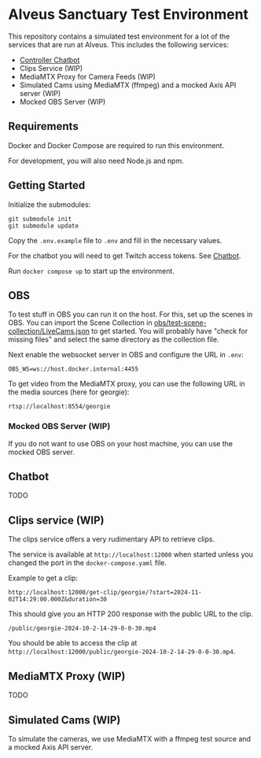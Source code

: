 # Alveus Sanctuary Test Environment

This repository contains a simulated test environment for a lot of the services 
that are run at Alveus. This includes the following services:

  - [Controller Chatbot](https://github.com/alveusgg/chatbot)
  - Clips Service (WIP)
  - MediaMTX Proxy for Camera Feeds (WIP)
  - Simulated Cams using MediaMTX (ffmpeg) and a mocked Axis API server (WIP)
  - Mocked OBS Server (WIP)

## Requirements

Docker and Docker Compose are required to run this environment.

For development, you will also need Node.js and npm.

## Getting Started

Initialize the submodules:

```
git submodule init
git submodule update
```

Copy the `.env.example` file to `.env` and fill in the necessary values.

For the chatbot you will need to get Twitch access tokens. See [Chatbot](https://github.com/alveusgg/chatbot).

Run `docker compose up` to start up the environment.

## OBS

To test stuff in OBS you can run it on the host. For this, set up the scenes in 
OBS. You can import the Scene Collection in [obs/test-scene-collection/LiveCams.json](./obs/test-scene-collection/LiveCams.json) 
to get started. You will probably have "check for missing files" and select the same directory as the collection file.

Next enable the websocket server in OBS and configure the URL in `.env`:

```
OBS_WS=ws://host.docker.internal:4455
```

To get video from the MediaMTX proxy, you can use the following URL in the media sources (here for georgie):

```
rtsp://localhost:8554/georgie
```

### Mocked OBS Server (WIP)

If you do not want to use OBS on your host machine, you can use the mocked OBS server.

## Chatbot

TODO

## Clips service (WIP)

The clips service offers a very rudimentary API to retrieve clips.

The service is available at `http://localhost:12000` when started unless you 
changed the port in the `docker-compose.yaml` file.

Example to get a clip:

```
http://localhost:12000/get-clip/georgie/?start=2024-11-02T14:29:00.000Z&duration=30
```

This should give you an HTTP 200 response with the public URL to the clip.

```
/public/georgie-2024-10-2-14-29-0-0-30.mp4
```

You should be able to access the clip at `http://localhost:12000/public/georgie-2024-10-2-14-29-0-0-30.mp4`.

## MediaMTX Proxy (WIP)

TODO

## Simulated Cams (WIP)

To simulate the cameras, we use MediaMTX with a ffmpeg test source and a mocked Axis API server.

